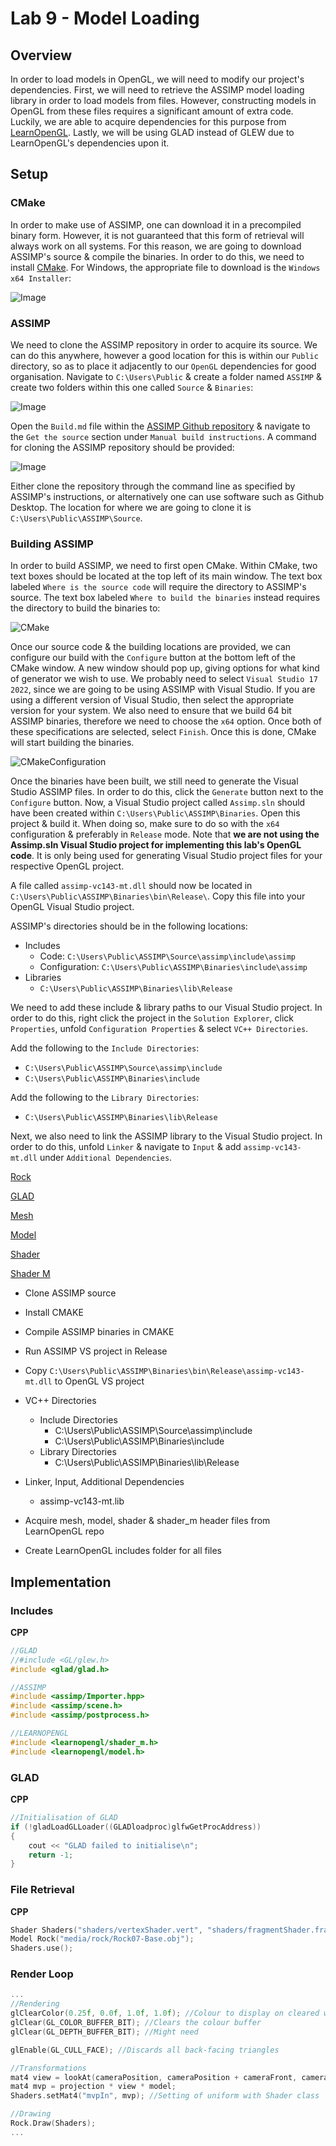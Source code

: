 # Lab 9 - Model Loading
## Overview
In order to load models in OpenGL, we will need to modify our project's dependencies. First, we will need to retrieve the ASSIMP model loading library in order to load models from files. However, constructing models in OpenGL from these files requires a significant amount of extra code. Luckily, we are able to acquire dependencies for this purpose from [LearnOpenGL](). Lastly, we will be using GLAD instead of GLEW due to LearnOpenGL's dependencies upon it.

## Setup
### CMake
In order to make use of ASSIMP, one can download it in a precompiled binary form. However, it is not guaranteed that this form of retrieval will always work on all systems. For this reason, we are going to download ASSIMP's source & compile the binaries. In order to do this, we need to install [CMake](https://cmake.org/download/). For Windows, the appropriate file to download is the `Windows x64 Installer`:

![Image]()

### ASSIMP
We need to clone the ASSIMP repository in order to acquire its source. We can do this anywhere, however a good location for this is within our `Public` directory, so as to place it adjacently to our `OpenGL` dependencies for good organisation. Navigate to `C:\Users\Public` & create a folder named `ASSIMP` & create two folders within this one called `Source` & `Binaries`:

![Image]()

Open the `Build.md` file within the [ASSIMP Github repository](https://github.com/assimp/assimp/blob/master/Build.md) & navigate to the `Get the source` section under `Manual build instructions`. A command for cloning the ASSIMP repository should be provided:

![Image]()

Either clone the repository through the command line as specified by ASSIMP's instructions, or alternatively one can use software such as Github Desktop. The location for where we are going to clone it is `C:\Users\Public\ASSIMP\Source`.

### Building ASSIMP
In order to build ASSIMP, we need to first open CMake. Within CMake, two text boxes should be located at the top left of its main window. The text box labeled `Where is the source code` will require the directory to ASSIMP's source. The text box labeled `Where to build the binaries` instead requires the directory to build the binaries to:

![CMake](/Lab9/media/CMake.png)

Once our source code & the building locations are provided, we can configure our build with the `Configure` button at the bottom left of the CMake window. A new window should pop up, giving options for what kind of generator we wish to use. We probably need to select `Visual Studio 17 2022`, since we are going to be using ASSIMP with Visual Studio. If you are using a different version of Visual Studio, then select the appropriate version for your system. We also need to ensure that we build 64 bit ASSIMP binaries, therefore we need to choose the `x64` option. Once both of these specifications are selected, select `Finish`. Once this is done, CMake will start building the binaries.

![CMakeConfiguration](/Lab9/media/CMakeConfigure.png)

Once the binaries have been built, we still need to generate the Visual Studio ASSIMP files. In order to do this, click the `Generate` button next to the `Configure` button. Now, a Visual Studio project called `Assimp.sln` should have been created within `C:\Users\Public\ASSIMP\Binaries`. Open this project & build it. When doing so, make sure to do so with the `x64` configuration & preferably in `Release` mode. Note that **we are not using the Assimp.sln Visual Studio project for implementing this lab's OpenGL code**. It is only being used for generating Visual Studio project files for your respective OpenGL project.

A file called `assimp-vc143-mt.dll` should now be located in `C:\Users\Public\ASSIMP\Binaries\bin\Release\`. Copy this file into your OpenGL Visual Studio project.

ASSIMP's directories should be in the following locations:
- Includes
    - Code: `C:\Users\Public\ASSIMP\Source\assimp\include\assimp`
    - Configuration: `C:\Users\Public\ASSIMP\Binaries\include\assimp`
- Libraries
    - `C:\Users\Public\ASSIMP\Binaries\lib\Release`

We need to add these include & library paths to our Visual Studio project. In order to do this, right click the project in the `Solution Explorer`, click `Properties`, unfold `Configuration Properties` & select `VC++ Directories`.

Add the following to the `Include Directories`:
- `C:\Users\Public\ASSIMP\Source\assimp\include`
- `C:\Users\Public\ASSIMP\Binaries\include`

Add the following to the `Library Directories`:
- `C:\Users\Public\ASSIMP\Binaries\lib\Release`

Next, we also need to link the ASSIMP library to the Visual Studio project. In order to do this, unfold `Linker` & navigate to `Input` & add `assimp-vc143-mt.dll` under `Additional Dependencies`.

[Rock](https://www.turbosquid.com/3d-models/rock07base3ds-3d-1899446)

[GLAD](/Lab5/README.md)

[Mesh](https://github.com/JoeyDeVries/LearnOpenGL/blob/3e94252892660902bef62068c35253cbe3464c9b/includes/learnopengl/mesh.h#L4)

[Model](https://github.com/JoeyDeVries/LearnOpenGL/blob/3e94252892660902bef62068c35253cbe3464c9b/includes/learnopengl/model.h#L26)

[Shader](https://github.com/JoeyDeVries/LearnOpenGL/blob/3e94252892660902bef62068c35253cbe3464c9b/includes/learnopengl/shader.h#L4)

[Shader M](https://github.com/JoeyDeVries/LearnOpenGL/blob/3e94252892660902bef62068c35253cbe3464c9b/includes/learnopengl/shader_m.h#L4)

- Clone ASSIMP source
- Install CMAKE
- Compile ASSIMP binaries in CMAKE
- Run ASSIMP VS project in Release
- Copy `C:\Users\Public\ASSIMP\Binaries\bin\Release\assimp-vc143-mt.dll` to OpenGL VS project

- VC++ Directories
    - Include Directories
        - C:\Users\Public\ASSIMP\Source\assimp\include
        - C:\Users\Public\ASSIMP\Binaries\include
    - Library Directories
        - C:\Users\Public\ASSIMP\Binaries\lib\Release
- Linker, Input, Additional Dependencies
    - assimp-vc143-mt.lib

- Acquire mesh, model, shader & shader_m header files from LearnOpenGL repo
- Create LearnOpenGL includes folder for all files

## Implementation
### Includes
**CPP**
```c++
//GLAD
//#include <GL/glew.h>
#include <glad/glad.h>

//ASSIMP
#include <assimp/Importer.hpp>
#include <assimp/scene.h>
#include <assimp/postprocess.h>

//LEARNOPENGL
#include <learnopengl/shader_m.h>
#include <learnopengl/model.h>
```

### GLAD
**CPP**
```c++
//Initialisation of GLAD
if (!gladLoadGLLoader((GLADloadproc)glfwGetProcAddress))
{
    cout << "GLAD failed to initialise\n";
    return -1;
}
```

### File Retrieval
**CPP**
```c++
Shader Shaders("shaders/vertexShader.vert", "shaders/fragmentShader.frag");
Model Rock("media/rock/Rock07-Base.obj");
Shaders.use();
```

### Render Loop
```c++
...
//Rendering
glClearColor(0.25f, 0.0f, 1.0f, 1.0f); //Colour to display on cleared window
glClear(GL_COLOR_BUFFER_BIT); //Clears the colour buffer
glClear(GL_DEPTH_BUFFER_BIT); //Might need

glEnable(GL_CULL_FACE); //Discards all back-facing triangles

//Transformations
mat4 view = lookAt(cameraPosition, cameraPosition + cameraFront, cameraUp); //Sets the position of the viewer, the movement direction in relation to it & the world up direction
mat4 mvp = projection * view * model;
Shaders.setMat4("mvpIn", mvp); //Setting of uniform with Shader class

//Drawing
Rock.Draw(Shaders);
...
```